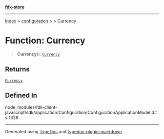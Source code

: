 [**fdk-store**](../../../README.md)
***

[Index](../../../API.md) > [configuration](../../README.md) > [<internal>](../README.md) > Currency

# Function: Currency

> **Currency**(): [`Currency`](../type-aliases/type-alias.Currency.md)

## Returns

[`Currency`](../type-aliases/type-alias.Currency.md)

## Defined In

node\_modules/fdk-client-javascript/sdk/application/Configuration/ConfigurationApplicationModel.d.ts:1328

***
Generated using [TypeDoc](https://typedoc.org/) and [typedoc-plugin-markdown](https://www.npmjs.com/package/typedoc-plugin-markdown)
